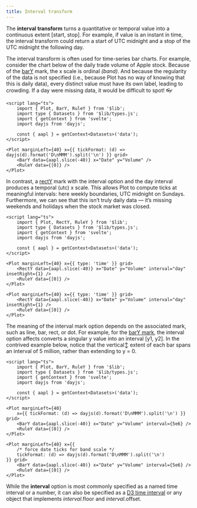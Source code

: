 ```yaml
---
title: Interval transform
---
```


The **interval transform** turns a quantitative or temporal value into a continuous extent [start, stop]. For example, if value is an instant in time, the interval transform could return a start of UTC midnight and a stop of the UTC midnight the following day.

The interval transform is often used for time-series bar charts. For example, consider the chart below of the daily trade volume of Apple stock. Because of the [barY](/marks/bar) mark, the x scale is ordinal _(band)_. And because the regularity of the data is not specified (i.e., because Plot has no way of knowing that this is daily data), every distinct value must have its own label, leading to crowding. If a day were missing data, it would be difficult to spot! 👓

```svelte live
<script lang="ts">
    import { Plot, BarY, RuleY } from '$lib';
    import type { Datasets } from '$lib/types.js';
    import { getContext } from 'svelte';
    import dayjs from 'dayjs';

    const { aapl } = getContext<Datasets>('data');
</script>

<Plot marginLeft={40} x={{ tickFormat: (d) => dayjs(d).format('D\nMMM').split('\n') }} grid>
    <BarY data={aapl.slice(-40)} x="Date" y="Volume" />
    <RuleY data={[0]} />
</Plot>
```

In contrast, a [rectY](/marks/rect) mark with the interval option and the day interval produces a temporal (utc) x scale. This allows Plot to compute ticks at meaningful intervals: here weekly boundaries, UTC midnight on Sundays. Furthermore, we can see that this isn’t truly daily data — it’s missing weekends and holidays when the stock market was closed.

```svelte live
<script lang="ts">
    import { Plot, RectY, RuleY } from '$lib';
    import type { Datasets } from '$lib/types.js';
    import { getContext } from 'svelte';
    import dayjs from 'dayjs';

    const { aapl } = getContext<Datasets>('data');
</script>

<Plot marginLeft={40} x={{ type: 'time' }} grid>
    <RectY data={aapl.slice(-40)} x="Date" y="Volume" interval="day" insetRight={1} />
    <RuleY data={[0]} />
</Plot>
```

```svelte
<Plot marginLeft={40} x={{ type: 'time' }} grid>
    <RectY data={aapl.slice(-40)} x="Date" y="Volume" interval="day" insetRight={1} />
    <RuleY data={[0]} />
</Plot>
```

The meaning of the interval mark option depends on the associated mark, such as line, bar, rect, or dot. For example, for the [barY mark](/marks/bar), the interval option affects converts a singular y value into an interval [y1, y2]. In the contrived example below, notice that the vertical↕︎ extent of each bar spans an interval of 5 million, rather than extending to y = 0.


```svelte live
<script lang="ts">
    import { Plot, BarY, RuleY } from '$lib';
    import type { Datasets } from '$lib/types.js';
    import { getContext } from 'svelte';
    import dayjs from 'dayjs';

    const { aapl } = getContext<Datasets>('data');
</script>

<Plot marginLeft={40} 
    x={{ tickFormat: (d) => dayjs(d).format('D\nMMM').split('\n') }} grid>
    <BarY data={aapl.slice(-40)} x="Date" y="Volume" interval={5e6} />
    <RuleY data={[0]} />
</Plot>
```

```svelte
<Plot marginLeft={40} x={{ 
    /* force date ticks for band scale */
    tickFormat: (d) => dayjs(d).format('D\nMMM').split('\n') 
}} grid>
    <BarY data={aapl.slice(-40)} x="Date" y="Volume" interval={5e6} />
    <RuleY data={[0]} />
</Plot>
```

While the **interval** option is most commonly specified as a named time interval or a number, it can also be specified as a [D3 time interval](https://d3js.org/d3-time#_interval) or any object that implements _interval_.floor and _interval_.offset.